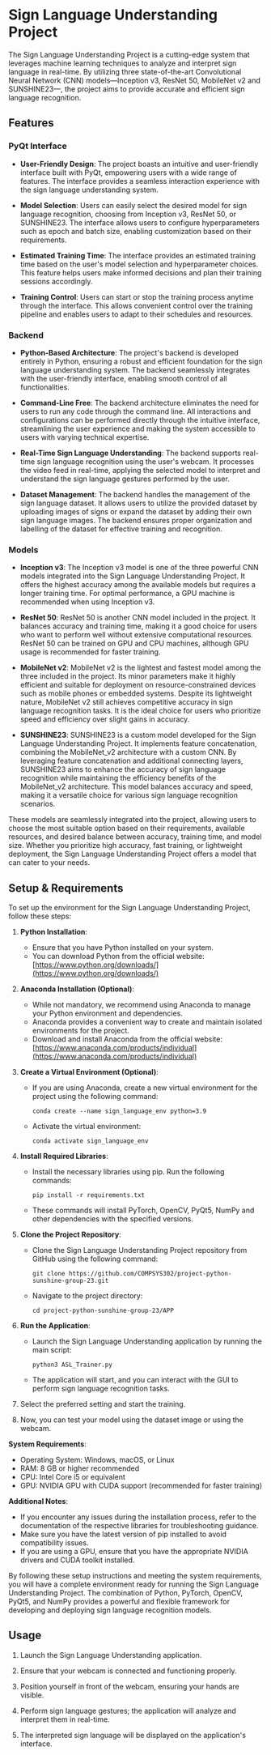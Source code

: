 # Sign Language Understanding Project

The Sign Language Understanding Project is a cutting-edge system that leverages machine learning techniques to analyze and interpret sign language in real-time. By utilizing three state-of-the-art Convolutional Neural Network (CNN) models—Inception v3, ResNet 50, MobileNet v2 and SUNSHINE23—, the project aims to provide accurate and efficient sign language recognition.

## Features

### PyQt Interface
- **User-Friendly Design**: The project boasts an intuitive and user-friendly interface built with PyQt, empowering users with a wide range of features. The interface provides a seamless interaction experience with the sign language understanding system.

- **Model Selection**: Users can easily select the desired model for sign language recognition, choosing from Inception v3, ResNet 50, or SUNSHINE23. The interface allows users to configure hyperparameters such as epoch and batch size, enabling customization based on their requirements.

- **Estimated Training Time**: The interface provides an estimated training time based on the user's model selection and hyperparameter choices. This feature helps users make informed decisions and plan their training sessions accordingly.

- **Training Control**: Users can start or stop the training process anytime through the interface. This allows convenient control over the training pipeline and enables users to adapt to their schedules and resources.

### Backend
- **Python-Based Architecture**: The project's backend is developed entirely in Python, ensuring a robust and efficient foundation for the sign language understanding system. The backend seamlessly integrates with the user-friendly interface, enabling smooth control of all functionalities.

- **Command-Line Free**: The backend architecture eliminates the need for users to run any code through the command line. All interactions and configurations can be performed directly through the intuitive interface, streamlining the user experience and making the system accessible to users with varying technical expertise.

- **Real-Time Sign Language Understanding**: The backend supports real-time sign language recognition using the user's webcam. It processes the video feed in real-time, applying the selected model to interpret and understand the sign language gestures performed by the user.

- **Dataset Management**: The backend handles the management of the sign language dataset. It allows users to utilize the provided dataset by uploading images of signs or expand the dataset by adding their own sign language images. The backend ensures proper organization and labelling of the dataset for effective training and recognition.

### Models
- **Inception v3**: The Inception v3 model is one of the three powerful CNN models integrated into the Sign Language Understanding Project. It offers the highest accuracy among the available models but requires a longer training time. For optimal performance, a GPU machine is recommended when using Inception v3.

- **ResNet 50**: ResNet 50 is another CNN model included in the project. It balances accuracy and training time, making it a good choice for users who want to perform well without extensive computational resources. ResNet 50 can be trained on GPU and CPU machines, although GPU usage is recommended for faster training.

- **MobileNet v2**: MobileNet v2 is the lightest and fastest model among the three included in the project. Its minor parameters make it highly efficient and suitable for deployment on resource-constrained devices such as mobile phones or embedded systems. Despite its lightweight nature, MobileNet v2 still achieves competitive accuracy in sign language recognition tasks. It is the ideal choice for users who prioritize speed and efficiency over slight gains in accuracy.
  
- **SUNSHINE23**: SUNSHINE23 is a custom model developed for the Sign Language Understanding Project. It implements feature concatenation, combining the MobileNet_v2 architecture with a custom CNN. By leveraging feature concatenation and additional connecting layers, SUNSHINE23 aims to enhance the accuracy of sign language recognition while maintaining the efficiency benefits of the MobileNet_v2 architecture. This model balances accuracy and speed, making it a versatile choice for various sign language recognition scenarios.

These models are seamlessly integrated into the project, allowing users to choose the most suitable option based on their requirements, available resources, and desired balance between accuracy, training time, and model size. Whether you prioritize high accuracy, fast training, or lightweight deployment, the Sign Language Understanding Project offers a model that can cater to your needs.

## Setup & Requirements

To set up the environment for the Sign Language Understanding Project, follow these steps:

1. **Python Installation**:
   - Ensure that you have Python installed on your system. 
   - You can download Python from the official website: [https://www.python.org/downloads/](https://www.python.org/downloads/)

2. **Anaconda Installation (Optional)**:
   - While not mandatory, we recommend using Anaconda to manage your Python environment and dependencies.
   - Anaconda provides a convenient way to create and maintain isolated environments for the project.
   - Download and install Anaconda from the official website: [https://www.anaconda.com/products/individual](https://www.anaconda.com/products/individual)

3. **Create a Virtual Environment (Optional)**:
   - If you are using Anaconda, create a new virtual environment for the project using the following command:
     ```
     conda create --name sign_language_env python=3.9
     ```
   - Activate the virtual environment:
     ```
     conda activate sign_language_env
     ```

4. **Install Required Libraries**:
   - Install the necessary libraries using pip. Run the following commands:
     ```
     pip install -r requirements.txt
     ```
   - These commands will install PyTorch, OpenCV, PyQt5, NumPy and other dependencies with the specified versions.

5. **Clone the Project Repository**:
   - Clone the Sign Language Understanding Project repository from GitHub using the following command:
     ```
     git clone https://github.com/COMPSYS302/project-python-sunshine-group-23.git
     ```
   - Navigate to the project directory:
     ```
     cd project-python-sunshine-group-23/APP
     ```

6. **Run the Application**:
   - Launch the Sign Language Understanding application by running the main script:
     ```
     python3 ASL_Trainer.py
     ```
   - The application will start, and you can interact with the GUI to perform sign language recognition tasks.

7. Select the preferred setting and start the training.

8. Now, you can test your model using the dataset image or using the webcam.


**System Requirements**:
- Operating System: Windows, macOS, or Linux
- RAM: 8 GB or higher recommended
- CPU: Intel Core i5 or equivalent
- GPU: NVIDIA GPU with CUDA support (recommended for faster training)

**Additional Notes**:
- If you encounter any issues during the installation process, refer to the documentation of the respective libraries for troubleshooting guidance.
- Make sure you have the latest version of pip installed to avoid compatibility issues.
- If you are using a GPU, ensure that you have the appropriate NVIDIA drivers and CUDA toolkit installed.

By following these setup instructions and meeting the system requirements, you will have a complete environment ready for running the Sign Language Understanding Project. The combination of Python, PyTorch, OpenCV, PyQt5, and NumPy provides a powerful and flexible framework for developing and deploying sign language recognition models.

## Usage

1. Launch the Sign Language Understanding application.

2. Ensure that your webcam is connected and functioning properly.

3. Position yourself in front of the webcam, ensuring your hands are visible.

4. Perform sign language gestures; the application will analyze and interpret them in real-time.

5. The interpreted sign language will be displayed on the application's interface.
